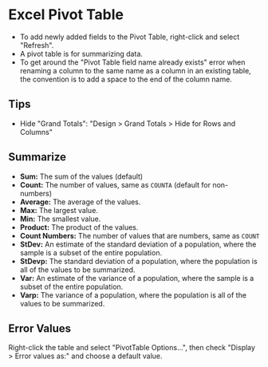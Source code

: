 # Excel Pivot Table

- To add newly added fields to the Pivot Table, right-click and select "Refresh".
- A pivot table is for summarizing data.
- To get around the "Pivot Table field name already exists" error when renaming a column to the same name as a column in an existing table, the convention is to add a space to the end of the column name.

## Tips

- Hide "Grand Totals": "Design > Grand Totals > Hide for Rows and Columns"

## Summarize

- **Sum:** The sum of the values (default)
- **Count:** The number of values, same as `COUNTA` (default for non-numbers)
- **Average:** The average of the values.
- **Max:** The largest value.
- **Min:** The smallest value.
- **Product:** The product of the values.
- **Count Numbers:** The number of values that are numbers, same as `COUNT`
- **StDev:** An estimate of the standard deviation of a population, where the sample is a subset of the entire population.
- **StDevp:** The standard deviation of a population, where the population is all of the values to be summarized.
- **Var:** An estimate of the variance of a population, where the sample is a subset of the entire population.
- **Varp:** The variance of a population, where the population is all of the values to be summarized.

## Error Values

Right-click the table and select "PivotTable Options...", then check "Display > Error values as:" and choose a default value.
